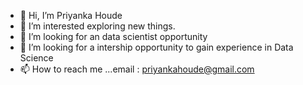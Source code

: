 - 👋 Hi, I’m Priyanka Houde
- 👀 I’m interested exploring new things.
- 🌱 I’m looking for an data scientist opportunity
- 💞️ I’m looking for a intership opportunity to gain experience in Data Science
- 📫 How to reach me ...email : priyankahoude@gmail.com

<!---
Priyankahoude/Priyankahoude is a ✨ special ✨ repository because its `README.md` (this file) appears on your GitHub profile.
You can click the Preview link to take a look at your changes.
--->
